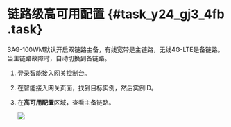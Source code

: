 # 链路级高可用配置 {#task_y24_gj3_4fb .task}

SAG-100WM默认开启双链路主备，有线宽带是主链路，无线4G-LTE是备链路。当主链路故障时，自动切换到备链路。

1.  登录[智能接入网关控制台](https://smartag.console.aliyun.com)。 
2.  在智能接入网关页面，找到目标实例，然后实例ID。 
3.  在**高可用配置**区域，查看主备链路。 

    ![](http://static-aliyun-doc.oss-cn-hangzhou.aliyuncs.com/assets/img/24400/155425685814246_zh-CN.png)


